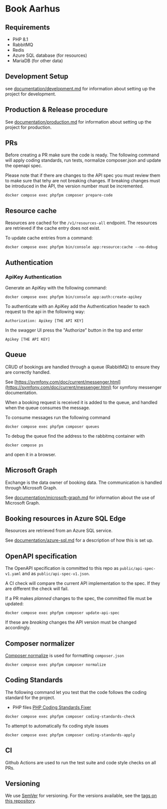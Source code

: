 # Book Aarhus

## Requirements

- PHP 8.1
- RabbitMQ
- Redis
- Azure SQL database (for resources)
- MariaDB (for other data)

## Development Setup

see [documentation/development.md](documentation/development.md) for information about setting up the project for development.

## Production & Release procedure

See [documentation/production.md](documentation/production.md) for information about setting up the project for production.

## PRs

Before creating a PR make sure the code is ready.
The following command will apply coding standards, run tests, normalize composer.json and update the openapi spec.

Please note that if there are changes to the API spec you must review them to make sure that tehy are not breaking changes. If breaking changes must be introduced in the API, the version number must be incremented.

```shell
docker compose exec phpfpm composer prepare-code
```

## Resource cache

Resources are cached for the `/v1/resources-all` endpoint. The resources are retrieved if the cache entry does not exist.

To update cache entries from a command:

```shell
docker compose exec phpfpm bin/console app:resource:cache --no-debug
```

## Authentication

### ApiKey Authentication

Generate an ApiKey with the following command:

```shell
docker compose exec phpfpm bin/console app:auth:create-apikey
```

To authenticate with an ApiKey add the Authentication header to each request to the api in the following way:

```shell
Authorization: Apikey [THE API KEY]
```

In the swagger UI press the "Authorize" button in the top and enter

```shell
Apikey [THE API KEY]
```

## Queue

CRUD of bookings are handled through a queue (RabbitMQ) to ensure they are correctly handled.

See [https://symfony.com/doc/current/messenger.html](https://symfony.com/doc/current/messenger.html) for symfony
messenger documentation.

When a booking request is received it is added to the queue, and handled when the queue consumes the message.

To consume messages run the following command

```shell
docker compose exec phpfpm composer queues
```

To debug the queue find the address to the rabbitmq container with

```shell
docker compose ps
```

and open it in a browser.

## Microsoft Graph

Exchange is the data owner of booking data. The communication is handled through Microsoft Graph.

See [documentation/microsoft-graph.md](documentation/microsoft-graph.md) for information about the use of Microsoft Graph.

## Booking resources in Azure SQL Edge

Resources are retrieved from an Azure SQL service.

See [documentation/azure-sql.md](documentation/azure-sql.md) for a description of how this is set up.

## OpenAPI specification

The OpenAPI specification is committed to this repo as `public/api-spec-v1.yaml`
and as `public/api-spec-v1.json`.

A CI check will compare the current API implementation to the spec. If they
are different the check will fail.

If a PR makes _planned_ changes to the spec, the committed file must be updated:

```shell
docker compose exec phpfpm composer update-api-spec
```

If these are _breaking_ changes the API version must be changed accordingly.

## Composer normalizer

[Composer normalize](https://github.com/ergebnis/composer-normalize) is used for
formatting `composer.json`

```shell
docker compose exec phpfpm composer normalize
```

## Coding Standards

The following command let you test that the code follows
the coding standard for the project.

- PHP files [PHP Coding Standards Fixer](https://cs.symfony.com/)

```shell
docker compose exec phpfpm composer coding-standards-check
```

To attempt to automatically fix coding style issues

```shell
docker compose exec phpfpm composer coding-standards-apply
```

## CI

Github Actions are used to run the test suite and code style checks on all PRs.

## Versioning

We use [SemVer](http://semver.org/) for versioning.
For the versions available, see the
[tags on this repository](https://github.com/itk-dev/book_aarhus/tags).
